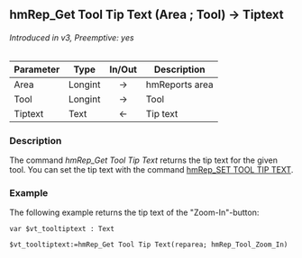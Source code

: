 ## hmRep_Get Tool Tip Text (Area ; Tool) → Tiptext
###### Introduced in v3, Preemptive: yes

|Parameter|Type|In/Out|Description
|---|---|:---:|---
|Area|Longint|→|hmReports area
|Tool|Longint|→|Tool
|Tiptext|Text|←|Tip text
 
### Description
The command *hmRep_Get Tool Tip Text* returns the tip text for the given tool. You can set the tip text with the command [hmRep_SET TOOL TIP TEXT](hmRep_SetToolTipText.md).

### Example
The following example returns the tip text of the "Zoom-In"-button:

```4d
var $vt_tooltiptext : Text

$vt_tooltiptext:=hmRep_Get Tool Tip Text(reparea; hmRep_Tool_Zoom_In)
```
